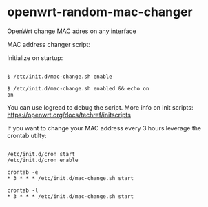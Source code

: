 # openwrt-random-mac-changer
OpenWrt change MAC adres on any interface


MAC address changer script:

Initialize on startup:

<code>
$ /etc/init.d/mac-change.sh enable
</code>

<code>
$ /etc/init.d/mac-change.sh enabled && echo on
on
</code>

You can use logread to debug the script. More info on init scripts: https://openwrt.org/docs/techref/initscripts

If you want to change your MAC address every 3 hours leverage the crontab utilty:

<code>
/etc/init.d/cron start
/etc/init.d/cron enable
</code>

<code>
crontab -e
* 3 * * * /etc/init.d/mac-change.sh start
</code>
<code>
crontab -l
* 3 * * * /etc/init.d/mac-change.sh start
</code>
